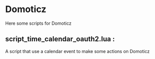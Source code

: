 # Domoticz
Here some scripts for Domoticz

## script_time_calendar_oauth2.lua :
A script that use a calendar event to make some actions on Domoticz
